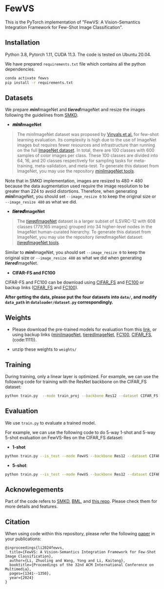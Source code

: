 # FewVS 

This is the PyTorch implementation of "FewVS: A Vision-Semantics Integration Framework for Few-Shot Image Classification". 

## Installation

Python 3.8, Pytorch 1.11, CUDA 11.3. The code is tested on Ubuntu 20.04.


We have prepared `requirements.txt` file which contains all the python dependencies.

```sh
conda activate fewvs
pip install -r requirements.txt 
```

## Datasets

We prepare 𝒎𝒊𝒏𝒊ImageNet and 𝒕𝒊𝒆𝒓𝒆𝒅ImageNet and resize the images following the guidelines from [SMKD](https://github.com/HL-hanlin/SMKD). 

- **𝒎𝒊𝒏𝒊ImageNet**


> The 𝑚𝑖𝑛𝑖ImageNet dataset was proposed by [Vinyals et al.](http://papers.nips.cc/paper/6385-matching-networks-for-one-shot-learning.pdf) for few-shot learning evaluation. Its complexity is high due to the use of ImageNet images but requires fewer resources and infrastructure than running on the full [ImageNet dataset](https://arxiv.org/pdf/1409.0575.pdf). In total, there are 100 classes with 600 samples of color images per class. These 100 classes are divided into 64, 16, and 20 classes respectively for sampling tasks for meta-training, meta-validation, and meta-test. To generate this dataset from ImageNet, you may use the repository [𝑚𝑖𝑛𝑖ImageNet tools](https://github.com/y2l/mini-imagenet-tools).

Note that in SMKD implementation, images are resized to 480 × 480 because the data augmentation used require the image resolution to be greater than 224 to avoid distortions. Therefore, when generating 𝒎𝒊𝒏𝒊ImageNet, you should set ```--image_resize 0``` to keep the original size or ```--image_resize 480``` as what we did.



- **𝒕𝒊𝒆𝒓𝒆𝒅ImageNet**

> The [𝑡𝑖𝑒𝑟𝑒𝑑ImageNet](https://arxiv.org/pdf/1803.00676.pdf) dataset is a larger subset of ILSVRC-12 with 608 classes (779,165 images) grouped into 34 higher-level nodes in the ImageNet human-curated hierarchy. To generate this dataset from ImageNet, you may use the repository 𝑡𝑖𝑒𝑟𝑒𝑑ImageNet dataset: [𝑡𝑖𝑒𝑟𝑒𝑑ImageNet tools](https://github.com/y2l/tiered-imagenet-tools). 

Similar to 𝒎𝒊𝒏𝒊ImageNet, you should set ```--image_resize 0``` to keep the original size or ```--image_resize 480``` as what we did when generating 𝒕𝒊𝒆𝒓𝒆𝒅ImageNet.


- **CIFAR-FS and FC100**

CIFAR-FS and FC100 can be download using  [CIFAR_FS](https://drive.google.com/file/d/1mdY1povHo9GPC6RA1upU-7ZKpNWCO6eO/view?usp=drive_link) and [FC100](https://drive.google.com/file/d/1SQiw2zr_viuZdaYi6JvyL3qri_TwnwDw/view?usp=sharing) or backup links ([CIFAR_FS](https://pan.baidu.com/s/15VfD_O5_t8Q3R21DNsxAOg?pwd=1111) and [FC100](https://pan.baidu.com/s/1DoRnS0q-7SNvwtPjF0-vMg?pwd=1111)).


**After getting the data, please put the four datasets into `data/`, and modify ``data_path`` in `dataloader/dataset.py` correspondingly.**

## Weights
- Please download the pre-trained models for evaluation from this [link](https://drive.google.com/file/d/1itn_U2zvnvRe841QBxK9NNvAOOYcT_xV/view?usp=sharing),  or using backup links ([miniImageNet](https://pan.baidu.com/s/1uDj5y7i_ticjlllYPVd6jw?pwd=1111), [tieredImageNet](https://pan.baidu.com/s/1x-J4dfqnguNqrBURk-kw6Q?pwd=1111), [FC100](https://pan.baidu.com/s/1tGag6VpME0u6xFnl1RGcjw?pwd=1111), [CIFAR_FS](https://pan.baidu.com/s/1gYjw0rOInhNG9jHwT_QJKw?pwd=1111), (code:1111)).

- unzip these weights to ``weights/``

## Training 
During training, only a linear layer is optimized.
For example, we can use the following code for training with the ResNet backbone on the CIFAR_FS dataset:

```sh
python train.py  --mode train_proj --backbone Res12 --dataset CIFAR_FS  
```






## Evaluation 
We use ```train.py``` to evaluate a trained model.

For example, we can use the following code to do 5-way 1-shot and 5-way 5-shot evaluation on FewVS-Res on the CIFAR_FS dataset:

- **1-shot**
```sh
python train.py --is_test --mode FewVS --backbone Res12 --dataset CIFAR_FS  --n_shots 1  --optim_steps_online 1 --alpha 2
```

- **5-shot**:
```sh
python train.py --is_test --mode FewVS --backbone Res12 --dataset CIFAR_FS  --n_shots 5  --optim_steps_online 5 --alpha 3
```

## Acknowlegements
Part of the code refers to [SMKD](https://github.com/HL-hanlin/SMKD), [BML](https://github.com/ZZQzzq/BML), and [this repo](https://github.com/sachit-menon/classify_by_description_release). Please check them for more details and features.

## Citation
When using code within this repository, please refer the following [paper](https://arxiv.org/abs/2108.12104) in your publications:
```
@inproceedings{li2024fewvs,
  title={FewVS: A Vision-Semantics Integration Framework for Few-Shot Image Classification},
  author={Li, Zhuoling and Wang, Yong and Li, Kaitong},
  booktitle={Proceedings of the 32nd ACM International Conference on Multimedia},
  pages={1341--1350},
  year={2024}
}
```

